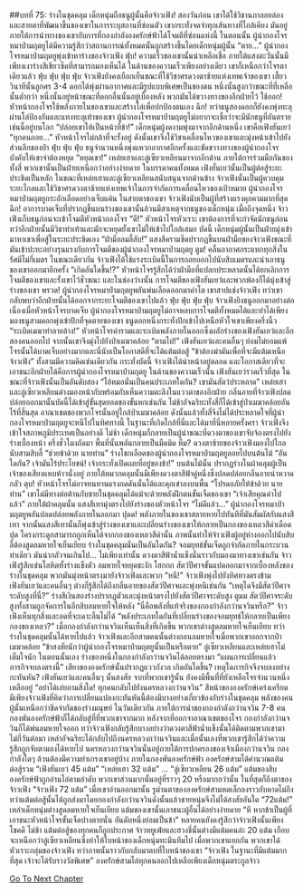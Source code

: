 ##บทที่ 75: ร่างในชุดคลุม
เด็กหนุ่มถือธนูผู้นั้นคือจ้าวเฟิง!
สองวันก่อน เขาได้ใช้วิชานภาลอยล่องและสายตาที่พัฒนาขึ้นของเขาในการระบุสถานที่ซ่อนตัว เขากระทั่งจดจำทุกเส้นทางที่ใกล้เคียง มันอยู่ภายใต้การนำทางของเขากับการที่กองกำลังองครักษ์ฟ้าได้โจมตีที่ซ่อนแห่งนี้
ในตอนนั้น ผู้นำกองโจรหมาป่ามฤตยูได้มีความรู้สึกว่าสถานการณ์ทั้งหมดนั้นถูกสร้างขึ้นโดยเด็กหนุ่มผู้นั้น
“ตาย...”
ผู้นำกองโจรหมาป่ามฤตยูพุ่งเข้าหาร่างของจ้าวเฟิง
ฟุ่บ!
ความเร็วของเขานั้นน่าเหลือเชื่อ ภายใต้แสงตะวันนั้นมีเพียงเงาร่างสีเขียวซีดที่สามารถมองเห็นได้ ในด้านของความเร็วเพียงอย่างเดียว เขาก็เหนือกว่าโจรตาเดียวแล้ว
ฟุ่บ ฟุ่บ ฟุ่บ ฟุ่บ
จ้าวเฟิงยังคงเยือกเย็นขณะที่ใช้วิชาศรดวงตาซ้ายแห่งเทพเจ้าของเขา เสี้ยววินาทีนั้นลูกศร 3-4 ดอกได้พุ่งผ่านอากาศและมีรูปแบบพิเศษเป็นของตน หนึ่งนั้นสูงกว่าขณะที่ที่เหลือนั้นต่ำกว่า หนึ่งนั้นอยู่หน้าขณะที่ดอกอื่นนั้นอยู่เบื้องหลัง พวกมันได้ขวางทางของอีกฝ่ายไว้
ใช้ออก!
หัวหน้ากองโจรใช้พลังภายในของเขาและสร้างโล่เพื่อปกป้องตนเอง
ฉึก!
ทว่าธนูสองดอกก็ยังคงพุ่งทะลุผ่านโล่ป้องกันและแทงทะลุเท้าของเขา ผู้นำกองโจรหมาป่ามฤตยูไม่อยากจะเชื่อว่าจะมีนักธนูที่อันตรายเช่นนี้อยู่บนโลก
“ปล่อยเขาให้เป็นหน้าที่ข้า!” เด็กหนุ่มผู้งดงามพุ่งมาจากอีกด้านหนึ่ง เขาคือเฟิงฮันเยว่
“ทุกคนถอย...” หัวหน้าโจรไม่กล้าที่จะรั้งอยู่ ดังนั้นเขาจึงใช้วิชาเคลื่อนไหวของเขาและมุ่งหน้าเข้าไปยังส่วนลึกของป่า
ฟุ่บ ฟุ่บ ฟุ่บ
ธนูจำนวนหนึ่งพุ่งแหวกอากาศอีกครั้งและขัดขวางทางของผู้นำกองโจร บังคับให้เขาจำต้องหยุด
“หยุดเขา!”
เหล่ยเฮาและลู่เซียวเหลียนมาจากอีกด้าน ภายใต้การร่วมมือกันของทั้งสี่ พวกเขานั้นเป็นฝ่ายเหนือกว่าอย่างง่ายดาย
ในบรรดาคนทั้งหมด เฟิงฮั่นเยว่นั้นเป็นผู้ต่อสู้ระยะประชิดเป็นหลัก ในขณะที่เหล่ยเฮาและลู่เซียวเหลียนสนับสนุนจากด้านข้าง จ้าวเฟิงนั้นเป็นผู้ควบคุมระยะไกลและใช้วิชาศรดวงตาซ้ายแห่งเทพเจ้าในการจำกัดการเคลื่อนไหวของเป้าหมาย ผู้นำกองโจรหมาป่ามฤตยูกระอักเลือดอย่างเจ็บแค้น ในสายตาของเขา จ้าวเฟิงนับเป็นผู้ที่สร้างแรงคุกคามมากที่สุด
ฉึก!
อาการบาดเจ็บที่ปรากฏขึ้นบนร่างของเขานั้นล้วนมีสาเหตุจากธนูของเด็กหนุ่ม
เมื่อถึงจุดหนึ่ง
จ้าวเฟิงเก็บธนูก่อนจะเข้าโจมตีหัวหน้ากองโจร
“ดี!” หัวหน้าโจรหัวเราะ เขาต้องการที่จะกำจัดนักธนูก่อน ทว่าอีกฝ่ายนั้นมีวิชาท่าเท้าและมักจะหยุดยั้งเขาไม่ให้เข้าไปใกล้เสมอ
บัดนี้ เด็กหนุ่มผู้นั้นเป็นฝ่ายมุ่งเข้ามาหาเขาเพื่อสู้ในระยะประชิดเอง
“ฝ่ามือลมลี้ลับ!”
แสงสีครามซีดปรากฏขึ้นบนฝ่ามือของจ้าวเฟิงขณะที่มันเข้าปะทะอย่างรุนแรงกับการโจมตีของผู้นำกองโจรหมาป่ามฤตยู
ตูม!
คลื่นอากาศกระแทกทุกสิ่งในรัศมีไม่กี่เมตร ในขณะเดียวกัน จ้าวเฟิงได้ใช้แรงระเบิดนี้ในการถอยออกไปนับสิบเมตรและนำเอาธนูของเขาออกมาอีกครั้ง
“เกิดอันใดขึ้น!?”
หัวหน้าโจรรู้สึกได้ว่าฝ่ามือที่แปลกประหลาดนั้นได้ยกเลิกการโจมตีของเขาและรั้งเขาไว้ชั่วขณะ และในช่องว่างนั้น การโจมตีของเฟิงฮันเยว่และพวกพ้องก็ได้มุ่งเข้าสู่ร่างของเขา
พรวด!
ผู้นำกองโจรหมาป่ามฤตยูพลันพ่นเลือดออกมาคำโต เขาสาปแช่งจ้าวเฟิง ทว่าเขากลับพบว่าอีกฝ่ายนั้นได้ออกจากระยะโจมตีของเขาไปแล้ว
ฟุ่บ ฟุ่บ ฟุ่บ ฟุ่บ
จ้าวเฟิงยิงธนูออกมาอย่างต่อเนื่องเมื่อหัวหน้าโจรบาดเจ็บ
ผู้นำกองโจรหมาป่ามฤตยูไม่อาจหลบการโจมตีทั้งหมดได้และทำได้เพียงมองธนูสามดอกพุ่งเข้าปักที่จุดตายของเขา ธนูดอกหนึ่งกระทั่งปักเข้าไปเหนือหัวใจเขาเพียงครึ่งนิ้ว
“ระเบิดเมฆาทำลายล้าง!”
หัวหน้าโจรคำรามและระเบิดพลังภายในออกซึ่งผลักร่างของเฟิงฮันเยว่และอีกสองคนออกไป จากนั้นเขาจึงมุ่งไปยังป่าเมฆาคล้อย
“ตามไป!”
เฟิงฮันเยว่และคนอื่นๆ ย่อมไม่ยอมแพ้ โจรนั้นได้บาดเจ็บอย่างมากและนี่นับเป็นโอกาสดีที่จะได้แต้มต่อสู้
“ข้าต้องฆ่ามันเพื่อที่จะมีแต้มเหนือจ้าวเฟิง” ทั้งสามมีความคิดเช่นเดียวกัน
กระทั่งบัดนี้ จ้าวเฟิงได้นำหน้าอยู่ตลอด และโอกาสเดียวที่จะเอาชนะอีกฝ่ายได้คือการผู้นำกองโจรหมาป่ามฤตยู ในด้านของความเร็วนั้น เฟิงฮันเยว่รวดเร็วที่สุด ในขณะที่จ้าวเฟิงนั้นเป็นอันดับสอง
“ไอ้หมอนั่นเป็นคนประเภทใดกัน? เขามันสัตว์ประหลาด”
เหล่ยเฮาและลู่เซียวเหลียนต่างมองหน้ากับพร้อมกับเห็นความตะลึงในแววตาของอีกฝ่าย กลิ่นอายที่จ้าวเฟิงปลดปล่อยออกมานั้นบัดนี้ได้เข้าสู่ขั้นสุดยอดของขั้นหกเช่นกัน ไม่ช้าอัจฉริยะทั้งสี่ก็ได้เข้าสู่ป่าเมฆาคล้อยอันไร้ที่สิ้นสุด
อาณาเขตของพวกโจรนั้นอยู่ใกล้ป่าเมฆาคล้อย ดังนั้นแล้วทั้งสี่จึงไม่ได้ประหลาดใจที่ผู้นำกองโจรหมาป่ามฤตยูจะหนีไปในทิศทางนี้ ในฐานะที่เกิดใกล้ที่นี่และได้มาที่นี่หลายครั้งครา จ้าวเฟิงจึงเข้าใจสภาพภูมิประเทศเป็นอย่างดี
ไม่ช้า เด็กหนุ่มก็กลายเป็นผู้นำขณะที่ดวงตาของเขาจับจ้องตรงไปยังร่างเบื้องหน้า
ครึ่งชั่วโมงถัดมา พื้นที่นั้นพลันกลายเป็นมืดมิด
หืม?
ดวงตาซ้ายของจ้าวเฟิงมองไปไกลนับสามสิบลี้
“ช่วยข้าด้วย นายท่าน” ร่างโชกเลือดของผู้นำกองโจรหมาป่ามฤตยูลอยไปบนต้นไม้
“อันใดกัน? เจ้ามันไร้ประโยชน์! เจ้ากระทั่งเปิดเผยที่อยู่ของข้า!”
บนต้นไม้นั้น ปรากฏร่างในผ้าคลุมผู้เป็นเจ้าของเสียงแหบห้าวนั่งอยู่ ภายใต้หมวกคลุมนั้นมีเพียงดวงตาสีฟ้าคู่หนึ่งซึ่งปลดปล่อยกลิ่นอายน่าหวาดกลัว
ตุบ!
หัวหน้าโจรไม่อาจทนทานแรงกดดันนั้นได้และคุกเข่าลงบนพื้น
“โปรดอภัยให้ข้าด้วย นายท่าน” เขาไม่มีทางต่อต้านกับชายในชุดคลุมได้แม้จะด้วยพลังฝึกตนขั้นเจ็ดของเขา
“เจ้าเสียคุณค่าไปแล้ว” ภายใต้ผ้าคลุมนั้น แสงสีเทามุ่งตรงไปยังร่างของหัวหน้าโจร
“ไม่ดีแล้ว...”
ผู้นำกองโจรหมาป่ามฤตยูพลันปลดปล่อยพลังภายในออกมา
ปุดด!
พลังภายในของเขาสลายหายไปทันทีที่มันสัมผัสกับแสงสีเทา จากนั้นแสงสีเทานั้นก็พุ่งเข้าสู่ร่างของเขาและเปลี่ยนร่างของเขาให้กลายเป็นกองของเหลวสีดำเดือดปุด โครงกระดูกสามารถถูกเห็นได้จากกองของเหลวสีดำนั้น
ภาพนั้นทำให้จ้าวเฟิงผู้อยู่ห่างออกไปนับสิบลี้ต้องสูดลมหายใจเย็นเยียบ
ร่างในชุดคลุมนั่นเป็นอันใดกัน? จอมยุทธ์ขั้นเจ็ดถูกจำกัดภายในกระบวนท่าเดียว
มันน่ากลัวจนเกินไป...
ไม่เพียงเท่านั้น ดวงตาสีฟ้าน้ำแข็งนั่นราวกับมองมาทางเขาเช่นกัน จ้าวเฟิงรู้สึกเช่นโลหิตทั้งร่างแข็งตัว ลมหายใจหยุดชะงัก
โฮกกก
สัตว์ปีศาจขั้นแปดออกมาจากเบื้องหลังของร่างในชุดคลุม พวกมันมุ่งหน้าตรงมายังจ้าวเฟิงและพวก
“หนี!”
จ้าวเฟิงพุ่งไปยังทิศทางตรงข้าม เฟิงฮันเยว่และคนอื่นๆ ต่างก็รู้สึกได้ถึงกลิ่นอายของสัตว์ปีศาจและพุ่งหนีเช่นกัน
“เหตุใดจึงมีสัตว์ปีศาจระดับสูงที่นี่?”
ร่างสีเงินสองร่างปรากฏตัวและมุ่งหน้าตรงไปยังสัตว์ปีศาจระดับสูง
ตูมม
สัตว์ปีศาจระดับสูงทั้งสามถูกจัดการในอีกสิบลมหายใจให้หลัง
“นี่คือพลังที่แท้จริงของกองกำลังกว่านจวินหรือ?” จ้าวเฟิงเห็นทุกสิ่งและอดที่จะเดาะลิ้นไม่ได้
“พลังประเภทใดกันที่เปลี่ยนร่างของจอมยุทธ์ให้กลายเป็นเพียงกองของเหลว?” เมื่อกองกำลังกว่านจวินเห็นเห็นสิ่งที่เกิดขึ้น พวกเขาต่างสูดลมหายใจเย็นเยียบ ทว่าร่างในชุดคลุมนั้นได้หายไปแล้ว
จ้าวเฟิงและอีกสามคนนั้นต่างถอนลมหายใจเมื่อพวกเขาออกจากป่าเมฆาคล้อย
“ข้าสงสัยนักว่าผู้นำกองโจรหมาป่ามฤตยูนั้นเป็นหรือตาย” ลู่เซียวเหลียนและเหล่ยเฮาไม่เต็มใจนัก
ในตอนนั้นเอง ร่างของหนึ่งในกองกำลังกว่านจวินได้ลอยตรงมา
“แผนการเปลี่ยนแล้ว ภารกิจจบลงตรงนี้” เสียงขององครักษ์นั้นปรากฏแววกังวล
เกิดอันใดขึ้น?
เหตุใดภารกิจจึงจบลงอย่างกะทันหัน?
เฟิงฮันเยว่และคนอื่นๆ นั้นสงสัย จากที่พวกเขารู้นั้น ยังคงมีพื้นที่ที่ยังเหลือโจรจำนวนหนึ่งเหลืออยู่
“อย่าได้เอ่ยถามสิ่งใด! ทุกคนกลับไปยังนครหลวงกว่านจวิน” สีหน้าขององครักษ์เคร่งเครียด
มีเพียงจ้าวเฟิงที่คิดว่าการเปลี่ยนแปลงกะทันหันนี้ต้องมีบางอย่างเกี่ยวข้องกับร่างในชุดคลุม พลังของคนผู้นั้นเหนือกว่าขีดจำกัดของร่างมนุษย์
ในวันเดียวกัน
ภายใต้การนำของกองกำลังกว่านจวิน 7-8 คน กองพันองครักษ์ฟ้าก็ได้กลับสู่ที่ที่พวกเขาจากมาก หลังจากที่ออกจาอาณาเขตของโจร กองกำลังกว่านจวินก็ได้พ่นลมหายใจออก ทว่าจ้าวเฟิงกลับรู้สึกบางอย่างว่าดวงตาสีฟ้าน้ำแข็งนั้นได้ติดตามพวกเขามา
ไม่กี่วันต่อมา เหล่าอัจฉริยะได้กลับไปถึงนครหลวงกว่านจวินและเมื่อนั้นเองที่พวกเขารู้สึกได้ว่าความรู้สึกถูกจับตามองได้หายไป
นครหลวงกว่านจวินนั้นอยู่ภายใต้การปกครองของเจ้าเมืองกว่านจวิน กองกำลังใดๆ ล้วนต้องมีความยำเกรงเขาอยู่บ้าง
ภายในกองพันองครักษ์ฟ้า องครักษ์สามได้คำนวณแต้มต่อสู้รวม
“เฟิงฮันเยว่ 45 แต้ม”
“เหล่ยเฮา 32 แต้ม”
...
“ลู่เซียวเหลียน 26 แต้ม”
แต้มของสิบองครักษ์ฟ้าถูกอ่านไล่ตามลำดับ พวกเขาส่วนมากนั้นอยู่ที่ราวๆ 20 หรือมากกว่านั้น ในที่สุดก็ถึงตาของจ้าวเฟิง
“จ้าวเฟิง 72 แต้ม”
เมื่อเขาอ่านออกมานั้น รูม่านตาขององครักษ์สามหดเล็กลงราวกับคาดไม่ถึง ทว่าแต้มต่อสู้นั้นได้ถูกส่งมาโดยกองกำลังกว่านจวินดังนั้นแล้วชายหนุ่มจึงไม่ได้สงสัยอันใด
“72แต้ม!” เหล่าเด็กหนุ่มต่างสูดลมหายใจเย็นเยียบ แต้มของเขานั้นเอาชนะผู้อื่นได้อย่างง่ายดาย
“หึ หากข้าเป็นผู้ที่เอาชนะหัวหน้าโจรขั้นเจ็ดปางตายนั่น อันดับหนึ่งย่อมเป็นข้า”
หลายคนยังคงรู้สึกว่าจ้าวเฟิงนั้นเพียงโชคดี
ไม่ช้า แต้มต่อสู้ของทุกคนก็ถูกประกาศ จ้าวหยูเฟ่ยและฮวงชี่นั้นต่างมีแต้มคนล่ะ 20 แต้ม เกือบจะเหนือกว่าลู่เซียวเหลียนซึ่งทำให้ใบหน้าของเด็กหนุ่มทะมึนทึมไป
เมื่อพวกเขาแยกกัน พวกเขาได้หัวเราะกลุ่มของจ้าวเฟิง ทว่าภาพนั้นราวกับกลับมาตบที่ใบหน้าของเขา
“จ้าวเฟิง ในฐานะที่มีแต้มมากที่สุด เจ้าจะได้รับรางวัลพิเศษ” องครักษ์สามไล่ทุกคนออกไปเหลือเพียงเด็กหนุ่มตระกูลจ้าว


[Go To Next Chapter]( ./76.md)